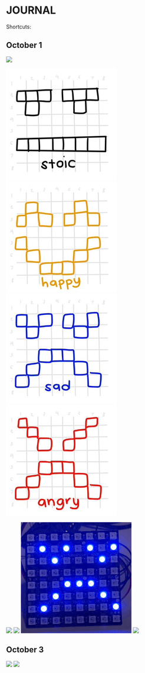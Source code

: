 # JOURNAL
Shortcuts:

## October 1

![](images/finally.gif)

![](images/stoic.jpg)
![](images/happy.jpg)
![](images/sad.jpg)
![](images/angry.jpg)

![](images/stoic.gif)
![](images/happy.gif)
![](images/sad.gif)
![](images/angry.gif)

## October 3

![](images/messyButton.gif)
![](images/cleanButton.gif)
